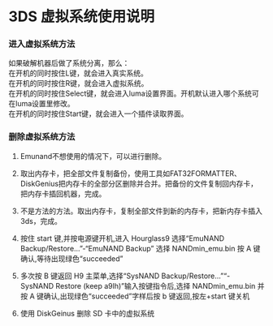 # 3DS 虚拟系统使用说明  

### 进入虚拟系统方法  
如果破解机器后做了系统分离，那么：  
在开机的同时按住L键，就会进入真实系统。  
在开机的同时按住R键，就会进入虚拟系统。  
在开机的同时按住Select键，就会进入luma设置界面。开机默认进入哪个系统可在luma设置里修改。  
在开机的同时按住Start键，就会进入一个插件读取界面。  

### 删除虚拟系统方法  
1. Emunand不想使用的情况下，可以进行删除。    
2. 取出内存卡，把全部文件复制备份，使用工具如FAT32FORMATTER、DiskGenius把内存卡的全部分区删除并合并。把备份的文件复制回内存卡，把内存卡插回机器，完成。  
3. 不是方法的方法。取出内存卡，复制全部文件到新的内存卡，把新内存卡插入3ds，完成。  


1. 按住 start 键,并按电源键开机,进入 Hourglass9 选择“EmuNAND Backup/Restore...”-“EmuNAND Backup” 选择 NANDmin_emu.bin 按 A 键确认,等待出现绿色“succeeded”  
2. 多次按 B 键返回 H9 主菜单,选择“SysNAND Backup/Restore...”“- SysNAND Restore (keep a9lh)”输入按键指令后,选择 NANDmin_emu.bin 并按 A 键确认,出现绿色“succeeded”字样后按 b 键返回,按左+start 键关机  
3. 使用 DiskGeinus 删除 SD 卡中的虚拟系统  

